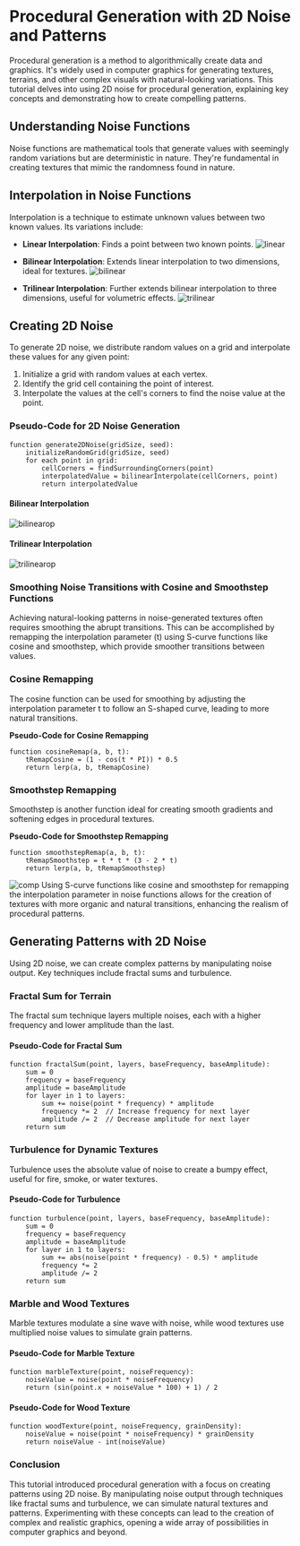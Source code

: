# Procedural Generation with 2D Noise and Patterns

Procedural generation is a method to algorithmically create data and graphics. It's widely used in computer graphics for generating textures, terrains, and other complex visuals with natural-looking variations. This tutorial delves into using 2D noise for procedural generation, explaining key concepts and demonstrating how to create compelling patterns.

## Understanding Noise Functions

Noise functions are mathematical tools that generate values with seemingly random variations but are deterministic in nature. They're fundamental in creating textures that mimic the randomness found in nature.

## Interpolation in Noise Functions

Interpolation is a technique to estimate unknown values between two known values. Its variations include:


- **Linear Interpolation**: Finds a point between two known points.
![linear](https://github.com/karanamrahul/Sidehustler/blob/4b56ccb0dfe3d6de7dcea8bb5c8fb1f185a43f9c/04%20-%20Procedural%20Texture%20Generation/images/lininterpfig.png)

- **Bilinear Interpolation**: Extends linear interpolation to two dimensions, ideal for textures.
![bilinear](https://github.com/karanamrahul/Sidehustler/blob/4b56ccb0dfe3d6de7dcea8bb5c8fb1f185a43f9c/04%20-%20Procedural%20Texture%20Generation/images/bilinearfig.png)

- **Trilinear Interpolation**: Further extends bilinear interpolation to three dimensions, useful for volumetric effects.
![trilinear](https://github.com/karanamrahul/Sidehustler/blob/4b56ccb0dfe3d6de7dcea8bb5c8fb1f185a43f9c/04%20-%20Procedural%20Texture%20Generation/images/trilinearfig.png)
## Creating 2D Noise

To generate 2D noise, we distribute random values on a grid and interpolate these values for any given point:

1. Initialize a grid with random values at each vertex.
2. Identify the grid cell containing the point of interest.
3. Interpolate the values at the cell's corners to find the noise value at the point.

### Pseudo-Code for 2D Noise Generation

```
function generate2DNoise(gridSize, seed):
    initializeRandomGrid(gridSize, seed)
    for each point in grid:
        cellCorners = findSurroundingCorners(point)
        interpolatedValue = bilinearInterpolate(cellCorners, point)
        return interpolatedValue
```

#### Bilinear Interpolation
![bilinearop](https://github.com/karanamrahul/Sidehustler/blob/4b56ccb0dfe3d6de7dcea8bb5c8fb1f185a43f9c/04%20-%20Procedural%20Texture%20Generation/images/bilinear.png)

#### Trilinear Interpolation
![trilinearop](https://github.com/karanamrahul/Sidehustler/blob/main/04%20-%20Procedural%20Texture%20Generation/images/trilinear.png)



### Smoothing Noise Transitions with Cosine and Smoothstep Functions

Achieving natural-looking patterns in noise-generated textures often requires smoothing the abrupt transitions. This can be accomplished by remapping the interpolation parameter (t) using S-curve functions like cosine and smoothstep, which provide smoother transitions between values.

### Cosine Remapping
The cosine function can be used for smoothing by adjusting the interpolation parameter t to follow an S-shaped curve, leading to more natural transitions.


**Pseudo-Code for Cosine Remapping**
```
function cosineRemap(a, b, t):
    tRemapCosine = (1 - cos(t * PI)) * 0.5
    return lerp(a, b, tRemapCosine)
```

### Smoothstep Remapping
Smoothstep is another function ideal for creating smooth gradients and softening edges in procedural textures.


**Pseudo-Code for Smoothstep Remapping**
```
function smoothstepRemap(a, b, t):
    tRemapSmoothstep = t * t * (3 - 2 * t)
    return lerp(a, b, tRemapSmoothstep)
```
![comp](https://github.com/karanamrahul/Sidehustler/blob/4b56ccb0dfe3d6de7dcea8bb5c8fb1f185a43f9c/04%20-%20Procedural%20Texture%20Generation/images/comparison.png)
Using S-curve functions like cosine and smoothstep for remapping the interpolation parameter in noise functions allows for the creation of textures with more organic and natural transitions, enhancing the realism of procedural patterns.

## Generating Patterns with 2D Noise

Using 2D noise, we can create complex patterns by manipulating noise output. Key techniques include fractal sums and turbulence.

### Fractal Sum for Terrain

The fractal sum technique layers multiple noises, each with a higher frequency and lower amplitude than the last.

#### Pseudo-Code for Fractal Sum

```
function fractalSum(point, layers, baseFrequency, baseAmplitude):
    sum = 0
    frequency = baseFrequency
    amplitude = baseAmplitude
    for layer in 1 to layers:
        sum += noise(point * frequency) * amplitude
        frequency *= 2  // Increase frequency for next layer
        amplitude /= 2  // Decrease amplitude for next layer
    return sum
```

### Turbulence for Dynamic Textures
Turbulence uses the absolute value of noise to create a bumpy effect, useful for fire, smoke, or water textures.

#### Pseudo-Code for Turbulence
```
function turbulence(point, layers, baseFrequency, baseAmplitude):
    sum = 0
    frequency = baseFrequency
    amplitude = baseAmplitude
    for layer in 1 to layers:
        sum += abs(noise(point * frequency) - 0.5) * amplitude
        frequency *= 2
        amplitude /= 2
    return sum
```


### Marble and Wood Textures

Marble textures modulate a sine wave with noise, while wood textures use multiplied noise values to simulate grain patterns.

#### Pseudo-Code for Marble Texture
```
function marbleTexture(point, noiseFrequency):
    noiseValue = noise(point * noiseFrequency)
    return (sin(point.x + noiseValue * 100) + 1) / 2
```
#### Pseudo-Code for Wood Texture

```
function woodTexture(point, noiseFrequency, grainDensity):
    noiseValue = noise(point * noiseFrequency) * grainDensity
    return noiseValue - int(noiseValue)
```
### Conclusion
This tutorial introduced procedural generation with a focus on creating patterns using 2D noise. By manipulating noise output through techniques like fractal sums and turbulence, we can simulate natural textures and patterns. Experimenting with these concepts can lead to the creation of complex and realistic graphics, opening a wide array of possibilities in computer graphics and beyond.